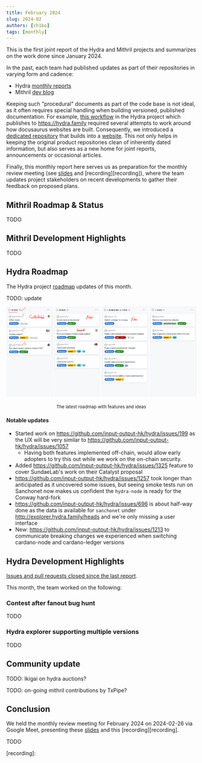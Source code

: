 ```yaml
---
title: February 2024
slug: 2024-02
authors: [ch1bo]
tags: [monthly]
---
```


This is the first joint report of the Hydra and Mithril projects and summarizes on the work done since January 2024.

In the past, each team had published updates as part of their repositories in varying form and cadence:

  - Hydra [monthly reports](https://hydra.family/head-protocol/monthly)
  - Mithril [dev blog](https://mithril.network/doc/dev-blog/)

Keeping such "procedural" documents as part of the code base is not ideal, as it often requires special handling when building versioned, published documentation. For example, [this workflow](https://github.com/input-output-hk/hydra/blob/fad12fd7d967e5e8af4d8b832396e68bd8510e9a/.github/workflows/publish-docs.yaml#L87-L92) in the Hydra project which publishes to https://hydra.family required several attempts to work around how docusaurus websites are built. Consequently, we introduced a [dedicated repository](https://github.com/cardano-scaling/website) that builds into a [website](https://cardano-scaling.github.io/website). This not only helps in keeping the original product repositories clean of inherently dated information, but also serves as a new home for joint reports, announcements or occasional articles.

Finally, this monthly report here serves us as preparation for the monthly review meeting (see [slides][slides] and [recording][recording]), where the team updates project stakeholders on recent developments to gather their feedback on proposed plans.

## Mithril Roadmap & Status

TODO

## Mithril Development Highlights

TODO

## Hydra Roadmap

The Hydra project [roadmap](https://github.com/orgs/input-output-hk/projects/21/views/7) updates of this month.

TODO: update

![The roadmap with features and ideas](./img/2024-01-roadmap.jpg) <small><center>The latest roadmap with features and ideas</center></small>

#### Notable updates

* Started work on https://github.com/input-output-hk/hydra/issues/199 as the UX will be very similar to https://github.com/input-output-hk/hydra/issues/1057
  - Having both features implemented off-chain, would allow early adopters to try this out while we work on the on-chain security.
* Added https://github.com/input-output-hk/hydra/issues/1325 feature to cover SundaeLab's work on their Catalyst proposal
* https://github.com/input-output-hk/hydra/issues/1257 took longer than anticipated as it uncovered some issues, but seeing smoke tests run on Sanchonet now makes us confident the `hydra-node` is ready for the Conway hard-fork
* https://github.com/input-output-hk/hydra/issues/696 is about half-way done as the data is available for `sanchonet` under http://explorer.hydra.family/heads and we're only missing a user interface
* New: https://github.com/input-output-hk/hydra/issues/1213 to communicate breaking changes we experienced when switching cardano-node and cardano-ledger versions

## Hydra Development Highlights

[Issues and pull requests closed since the last report](https://github.com/input-output-hk/hydra/issues?q=is%3Aclosed+sort%3Aupdated-desc+closed%3A2024-01-31..2024-02-29).

This month, the team worked on the following:

### Contest after fanout bug hunt

TODO

### Hydra explorer supporting multiple versions

TODO

## Community update

TODO: Ikigai on hydra auctions?

TODO: on-going mithril contributions by TxPipe?

## Conclusion

We held the monthly review meeting for February 2024 on 2024-02-26 via Google Meet, presenting these [slides][slides] and this [recording][recording].

TODO

[slides]: https://docs.google.com/presentation/d/18buDs_TcMHgFAYjJt9GftQiEnVB3ubcoD3Djh3ovxSc/edit#slide=id.g1f87a7454a5_0_1392
[recording]: 
